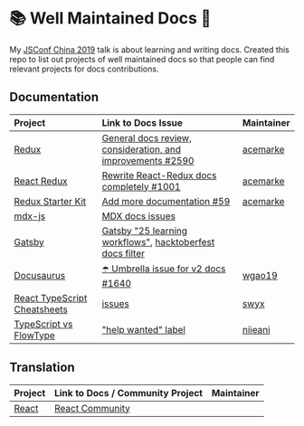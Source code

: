 # 📚 Well Maintained Docs 💜

My [JSConf China 2019](https://2019.jsconfchina.com/) talk is about learning and writing docs. Created this repo to list out projects of well maintained docs so that people can find relevant projects for docs contributions.

## Documentation

| Project                                                                                               | Link to Docs Issue                                                                                                                                                                                                                                              | Maintainer                                |
| :---------------------------------------------------------------------------------------------------- | :-------------------------------------------------------------------------------------------------------------------------------------------------------------------------------------------------------------------------------------------------------------- | :---------------------------------------- |
| [Redux](https://github.com/reduxjs/redux)                                                             | [General docs review, consideration, and improvements #2590](https://github.com/reduxjs/redux/issues/2590)                                                                                                                                                      | [acemarke](https://twitter.com/acemarke/) |
| [React Redux](https://github.com/reduxjs/react-redux)                                                 | [Rewrite React-Redux docs completely #1001](https://github.com/reduxjs/react-redux/issues/1001)                                                                                                                                                                 | [acemarke](https://twitter.com/acemarke/) |
| [Redux Starter Kit](https://github.com/reduxjs/redux-starter-kit/)                                    | [Add more documentation #59](https://github.com/reduxjs/redux-starter-kit/issues/59)                                                                                                                                                                            | [acemarke](https://twitter.com/acemarke/) |
| [mdx-js](https://github.com/mdx-js/mdx/)                                                              | [MDX docs issues](https://github.com/mdx-js/mdx/issues?utf8=%E2%9C%93&q=is%3Aissue+label%3A%22%F0%9F%93%9A+area%2Fdocs%22)                                                                                                                                      |                                           |
| [Gatsby](https://github.com/gatsbyjs/gatsby)                                                          | [Gatsby "25 learning workflows"](https://github.com/gatsbyjs/gatsby/issues/13708), [hacktoberfest docs filter](https://github.com/gatsbyjs/gatsby/issues?utf8=%E2%9C%93&q=is%3Aissue+is%3Aopen+label%3A%22Hacktoberfest%22+label%3A%22type%3A+documentation%22) |                                           |
| [Docusaurus](https://github.com/facebook/Docusaurus)                                                  | [☂️ Umbrella issue for v2 docs #1640 ](https://github.com/facebook/docusaurus/issues/1640)                                                                                                                                                                      | [wgao19](https://twitter.com/wgao19)      |
| [React TypeScript Cheatsheets](https://github.com/typescript-cheatsheets/react-typescript-cheatsheet) | [issues](https://github.com/typescript-cheatsheets/react-typescript-cheatsheet/issues)                                                                                                                                                                          | [swyx](https://twitter.com/swyx/)         |
| [TypeScript vs FlowType](https://github.com/niieani/typescript-vs-flowtype)                           | ["help wanted" label](https://github.com/niieani/typescript-vs-flowtype/issues?q=is%3Aissue+is%3Aopen+label%3A%22help+wanted%22)                                                                                                                                | [niieani](https://github.com/niieani)     |

## Translation

| Project                       | Link to Docs / Community Project              | Maintainer |
| :---------------------------- | :-------------------------------------------- | :--------- |
| [React](https://reactjs.org/) | [React Community](https://github.com/reactjs) |            |
